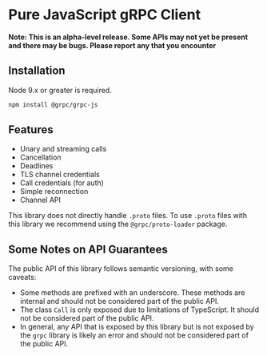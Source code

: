 # Pure JavaScript gRPC Client

**Note: This is an alpha-level release. Some APIs may not yet be present and there may be bugs. Please report any that you encounter**

## Installation

Node 9.x or greater is required.

```sh
npm install @grpc/grpc-js
```

## Features

 - Unary and streaming calls
 - Cancellation
 - Deadlines
 - TLS channel credentials
 - Call credentials (for auth)
 - Simple reconnection
 - Channel API

This library does not directly handle `.proto` files. To use `.proto` files with this library we recommend using the `@grpc/proto-loader` package.

## Some Notes on API Guarantees

The public API of this library follows semantic versioning, with some caveats:

 - Some methods are prefixed with an underscore. These methods are internal and should not be considered part of the public API.
 - The class `Call` is only exposed due to limitations of TypeScript. It should not be considered part of the public API.
 - In general, any API that is exposed by this library but is not exposed by the `grpc` library is likely an error and should not be considered part of the public API.
